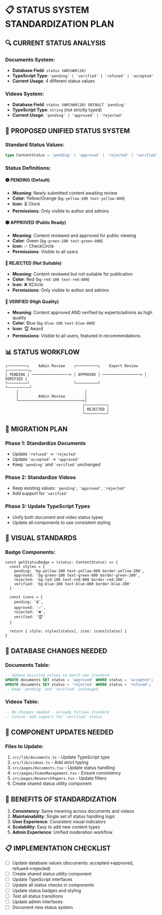 # 📋 STATUS SYSTEM STANDARDIZATION PLAN

## 🔍 CURRENT STATUS ANALYSIS

### **Documents System:**
- **Database Field**: `status VARCHAR(20)`
- **TypeScript Type**: `'pending' | 'verified' | 'refused' | 'accepted'`
- **Current Usage**: 4 different status values

### **Videos System:**
- **Database Field**: `status VARCHAR(20) DEFAULT 'pending'`
- **TypeScript Type**: `string` (not strictly typed)
- **Current Usage**: `'pending' | 'approved' | 'rejected'`

## 🎯 PROPOSED UNIFIED STATUS SYSTEM

### **Standard Status Values:**
```typescript
type ContentStatus = 'pending' | 'approved' | 'rejected' | 'verified'
```

### **Status Definitions:**

#### 🟡 **PENDING** (Default)
- **Meaning**: Newly submitted content awaiting review
- **Color**: Yellow/Orange (`bg-yellow-100 text-yellow-800`)
- **Icon**: ⏳ Clock
- **Permissions**: Only visible to author and admins

#### 🟢 **APPROVED** (Public Ready)
- **Meaning**: Content reviewed and approved for public viewing
- **Color**: Green (`bg-green-100 text-green-800`)
- **Icon**: ✅ CheckCircle
- **Permissions**: Visible to all users

#### 🔴 **REJECTED** (Not Suitable)
- **Meaning**: Content reviewed but not suitable for publication
- **Color**: Red (`bg-red-100 text-red-800`)
- **Icon**: ❌ XCircle
- **Permissions**: Only visible to author and admins

#### 🔵 **VERIFIED** (High Quality)
- **Meaning**: Content approved AND verified by experts/admins as high quality
- **Color**: Blue (`bg-blue-100 text-blue-800`)
- **Icon**: 🏆 Award
- **Permissions**: Visible to all users, featured in recommendations

## 📊 STATUS WORKFLOW

```
┌─────────┐    Admin Review    ┌──────────┐    Expert Review    ┌──────────┐
│ PENDING │ ─────────────────> │ APPROVED │ ─────────────────> │ VERIFIED │
└─────────┘                    └──────────┘                    └──────────┘
     │                              │
     │         Admin Review         │
     └─────────────────────────────>│
                                   ┌──────────┐
                                   │ REJECTED │
                                   └──────────┘
```

## 🔄 MIGRATION PLAN

### **Phase 1: Standardize Documents**
- Update `'refused'` → `'rejected'`
- Update `'accepted'` → `'approved'`
- Keep `'pending'` and `'verified'` unchanged

### **Phase 2: Standardize Videos**
- Keep existing values: `'pending'`, `'approved'`, `'rejected'`
- Add support for `'verified'`

### **Phase 3: Update TypeScript Types**
- Unify both document and video status types
- Update all components to use consistent styling

## 🎨 VISUAL STANDARDS

### **Badge Components:**
```tsx
const getStatusBadge = (status: ContentStatus) => {
  const styles = {
    pending: 'bg-yellow-100 text-yellow-800 border-yellow-200',
    approved: 'bg-green-100 text-green-800 border-green-200',
    rejected: 'bg-red-100 text-red-800 border-red-200',
    verified: 'bg-blue-100 text-blue-800 border-blue-200'
  }
  
  const icons = {
    pending: '⏳',
    approved: '✅',
    rejected: '❌',
    verified: '🏆'
  }
  
  return { style: styles[status], icon: icons[status] }
}
```

## 📝 DATABASE CHANGES NEEDED

### **Documents Table:**
```sql
-- Update existing values to match new standard
UPDATE documents SET status = 'approved' WHERE status = 'accepted';
UPDATE documents SET status = 'rejected' WHERE status = 'refused';
-- Keep 'pending' and 'verified' unchanged
```

### **Videos Table:**
```sql
-- No changes needed - already follows standard
-- Future: Add support for 'verified' status
```

## 🔧 COMPONENT UPDATES NEEDED

### **Files to Update:**
1. `src/lib/documents.ts` - Update TypeScript type
2. `src/lib/videos.ts` - Add strict typing
3. `src/pages/Documents.tsx` - Update status handling
4. `src/pages/VideoManagement.tsx` - Ensure consistency
5. `src/pages/ResearchPapers.tsx` - Update filters
6. Create shared status utility component

## 🎯 BENEFITS OF STANDARDIZATION

1. **Consistency**: Same meaning across documents and videos
2. **Maintainability**: Single set of status handling logic
3. **User Experience**: Consistent visual indicators
4. **Scalability**: Easy to add new content types
5. **Admin Experience**: Unified moderation workflow

## 📋 IMPLEMENTATION CHECKLIST

- [ ] Update database values (documents: accepted→approved, refused→rejected)
- [ ] Create shared status utility component
- [ ] Update TypeScript interfaces
- [ ] Update all status checks in components
- [ ] Update status badges and styling
- [ ] Test all status transitions
- [ ] Update admin interfaces
- [ ] Document new status system